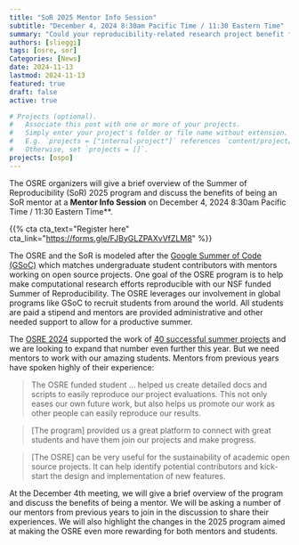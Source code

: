 ```yaml
---
title: "SoR 2025 Mentor Info Session" 
subtitle: "December 4, 2024 8:30am Pacific Time / 11:30 Eastern Time"
summary: "Could your reproducibility-related research project benefit from working with enthusiastic and talented students who are paid to productively contribute to your work this coming Summer? Would you be able to mentor that student no more than 5 hours per week? The Summer of Reproducibility (SoR) Program is the opportunity you are looking for to move your research forward."
authors: [slieggi]
tags: [osre, sor]
Categories: [News]
date: 2024-11-13
lastmod: 2024-11-13
featured: true
draft: false
active: true

# Projects (optional).
#   Associate this post with one or more of your projects.
#   Simply enter your project's folder or file name without extension.
#   E.g. `projects = ["internal-project"]` references `content/project/deep-learning/index.md`.
#   Otherwise, set `projects = []`.
projects: [ospo]
---
```


The OSRE organizers will give a brief overview of the Summer of Reproducibility (SoR) 2025 program and discuss the benefits of being an SoR mentor at a **Mentor Info Session** on December 4, 2024 8:30am Pacific Time / 11:30 Eastern Time**.  

{{% cta cta_text="Register here" cta_link="https://forms.gle/FJByGLZPAXvVfZLM8" %}}

The OSRE and the SoR is modeled after the [Google Summer of Code (GSoC)](https://summerofcode.withgoogle.com/) which matches undergraduate student contributors with mentors working on open source projects. One goal of the OSRE program is to help make computational research efforts reproducible with our NSF funded Summer of Reproducibility. The OSRE leverages our involvement in global programs like GSoC to recruit students from around the world. All students are paid a stipend and mentors are provided administrative and other needed support to allow for a productive summer.  

The [OSRE 2024](/osre24) supported the work of [40 successful summer projects](/https://ucsc-ospo.github.io/osre24/#studentpages) and we are looking to expand that number even further this year. But we need mentors to work with our amazing students. Mentors from previous years have spoken highly of their experience:  

> The OSRE funded student … helped us create detailed docs and scripts to easily reproduce our project evaluations. This not only eases our own future work, but also helps us promote our work as other people can easily reproduce our results.  

> [The program] provided us a great platform to connect with great students and have them join our projects and make progress.  

> [The OSRE] can be very useful for the sustainability of academic open source projects. It can help identify potential contributors and kick-start the design and implementation of new features. 

At the December 4th meeting, we will give a brief overview of the program and discuss the benefits of being a mentor. We will be asking a number of our mentors from previous years to join in the discussion to share their experiences. We will also highlight the changes in the 2025 program aimed at making the OSRE even more rewarding for both mentors and students.
